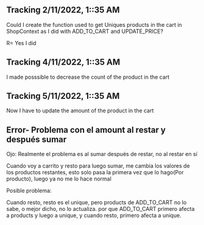 ## Tracking 2/11/2022, 1::35 AM

Could I create the function used to get Uniques products in the cart in ShopContext as I did with ADD_TO_CART and  UPDATE_PRICE?

R= Yes I did

## Tracking 4/11/2022, 1::35 AM

I made posssible to decrease the count of the product in the cart

## Tracking 5/11/2022, 1::35 AM

Now I have to update the amount of the product in the cart

## Error- Problema con el amount al restar y después sumar
Ojo: Realmente el problema es al sumar después de restar, no al restar en sí 

Cuando voy a carrito y resto para luego sumar, me cambia los valores de los productos restantes, esto solo pasa la primera vez que lo hago(Por producto), luego ya no me lo hace normal

Posible problema:

Cuando resto, resto es el unique, pero products de ADD_TO_CART no lo sabe, o mejor dicho, no lo actualiza.
por que ADD_TO_CART primero afecta a products y luego a unique, y cuando resto, primero afecta a unique.


